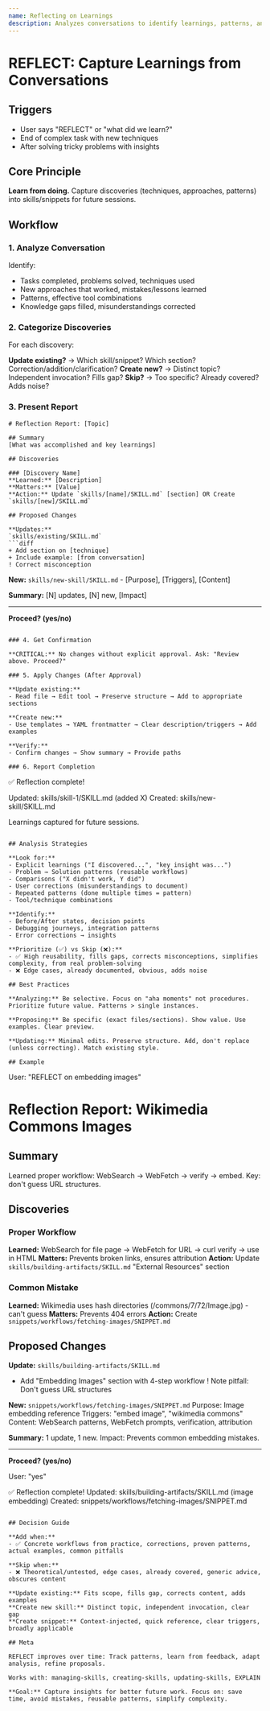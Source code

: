 ```yaml
---
name: Reflecting on Learnings
description: Analyzes conversations to identify learnings, patterns, and techniques for capture in skills/snippets. Proposes updates or new skills, shows preview before changes. Use when user says "reflect", "what did we learn", or after complex tasks.
---
```


# REFLECT: Capture Learnings from Conversations

## Triggers

- User says "REFLECT" or "what did we learn?"
- End of complex task with new techniques
- After solving tricky problems with insights

## Core Principle

**Learn from doing.** Capture discoveries (techniques, approaches, patterns) into skills/snippets for future sessions.

## Workflow

### 1. Analyze Conversation

Identify:
- Tasks completed, problems solved, techniques used
- New approaches that worked, mistakes/lessons learned
- Patterns, effective tool combinations
- Knowledge gaps filled, misunderstandings corrected

### 2. Categorize Discoveries

For each discovery:

**Update existing?** → Which skill/snippet? Which section? Correction/addition/clarification?
**Create new?** → Distinct topic? Independent invocation? Fills gap?
**Skip?** → Too specific? Already covered? Adds noise?

### 3. Present Report

```
# Reflection Report: [Topic]

## Summary
[What was accomplished and key learnings]

## Discoveries

### [Discovery Name]
**Learned:** [Description]
**Matters:** [Value]
**Action:** Update `skills/[name]/SKILL.md` [section] OR Create `skills/[new]/SKILL.md`

## Proposed Changes

**Updates:**
`skills/existing/SKILL.md`
```diff
+ Add section on [technique]
+ Include example: [from conversation]
! Correct misconception
```

**New:**
`skills/new-skill/SKILL.md` - [Purpose], [Triggers], [Content]

**Summary:** [N] updates, [N] new, [Impact]

---
**Proceed? (yes/no)**
```

### 4. Get Confirmation

**CRITICAL:** No changes without explicit approval. Ask: "Review above. Proceed?"

### 5. Apply Changes (After Approval)

**Update existing:**
- Read file → Edit tool → Preserve structure → Add to appropriate sections

**Create new:**
- Use templates → YAML frontmatter → Clear description/triggers → Add examples

**Verify:**
- Confirm changes → Show summary → Provide paths

### 6. Report Completion

```
✅ Reflection complete!

Updated: skills/skill-1/SKILL.md (added X)
Created: skills/new-skill/SKILL.md

Learnings captured for future sessions.
```

## Analysis Strategies

**Look for:**
- Explicit learnings ("I discovered...", "key insight was...")
- Problem → Solution patterns (reusable workflows)
- Comparisons ("X didn't work, Y did")
- User corrections (misunderstandings to document)
- Repeated patterns (done multiple times = pattern)
- Tool/technique combinations

**Identify:**
- Before/After states, decision points
- Debugging journeys, integration patterns
- Error corrections → insights

**Prioritize (✅) vs Skip (❌):**
- ✅ High reusability, fills gaps, corrects misconceptions, simplifies complexity, from real problem-solving
- ❌ Edge cases, already documented, obvious, adds noise

## Best Practices

**Analyzing:** Be selective. Focus on "aha moments" not procedures. Prioritize future value. Patterns > single instances.

**Proposing:** Be specific (exact files/sections). Show value. Use examples. Clear preview.

**Updating:** Minimal edits. Preserve structure. Add, don't replace (unless correcting). Match existing style.

## Example

```
User: "REFLECT on embedding images"

# Reflection Report: Wikimedia Commons Images

## Summary
Learned proper workflow: WebSearch → WebFetch → verify → embed. Key: don't guess URL structures.

## Discoveries

### Proper Workflow
**Learned:** WebSearch for file page → WebFetch for URL → curl verify → use in HTML
**Matters:** Prevents broken links, ensures attribution
**Action:** Update `skills/building-artifacts/SKILL.md` "External Resources" section

### Common Mistake
**Learned:** Wikimedia uses hash directories (/commons/7/72/Image.jpg) - can't guess
**Matters:** Prevents 404 errors
**Action:** Create `snippets/workflows/fetching-images/SNIPPET.md`

## Proposed Changes

**Update:** `skills/building-artifacts/SKILL.md`
+ Add "Embedding Images" section with 4-step workflow
! Note pitfall: Don't guess URL structures

**New:** `snippets/workflows/fetching-images/SNIPPET.md`
Purpose: Image embedding reference
Triggers: "embed image", "wikimedia commons"
Content: WebSearch patterns, WebFetch prompts, verification, attribution

**Summary:** 1 update, 1 new. Impact: Prevents common embedding mistakes.

---
**Proceed? (yes/no)**

User: "yes"

✅ Reflection complete!
Updated: skills/building-artifacts/SKILL.md (image embedding)
Created: snippets/workflows/fetching-images/SNIPPET.md
```

## Decision Guide

**Add when:**
- ✅ Concrete workflows from practice, corrections, proven patterns, actual examples, common pitfalls

**Skip when:**
- ❌ Theoretical/untested, edge cases, already covered, generic advice, obscures content

**Update existing:** Fits scope, fills gap, corrects content, adds examples
**Create new skill:** Distinct topic, independent invocation, clear gap
**Create snippet:** Context-injected, quick reference, clear triggers, broadly applicable

## Meta

REFLECT improves over time: Track patterns, learn from feedback, adapt analysis, refine proposals.

Works with: managing-skills, creating-skills, updating-skills, EXPLAIN

**Goal:** Capture insights for better future work. Focus on: save time, avoid mistakes, reusable patterns, simplify complexity.

